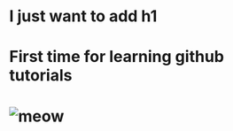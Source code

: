 # I just want to add h1
# <h1>First time for learning github tutorials</h1>
# <img src='https://images.unsplash.com/photo-1514888286974-6c03e2ca1dba?q=80&w=2043&auto=format&fit=crop&ixlib=rb-4.0.3&ixid=M3wxMjA3fDB8MHxwaG90by1wYWdlfHx8fGVufDB8fHx8fA%3D%3D' alt='meow'/>
